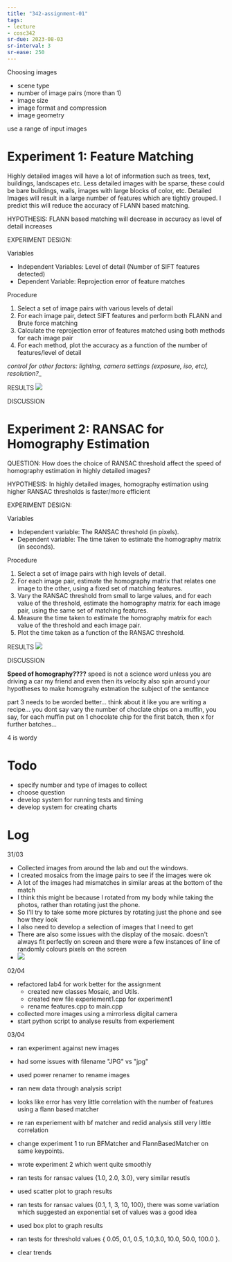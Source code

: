 ```yaml
---
title: "342-assignment-01"
tags: 
- lecture
- cosc342
sr-due: 2023-08-03
sr-interval: 3
sr-ease: 250
---
```


Choosing images
- scene type
- number of image pairs (more than 1)
- image size
- image format and compression
- image geometry

use a range of input images

# Experiment 1: Feature Matching
Highly detailed images will have a lot of information such as trees, text, buildings, landscapes etc. Less detailed images with be sparse, these could be bare buildings, walls, images with large blocks of color, etc. Detailed Images will result in a large number of features which are tightly grouped. I predict this will reduce the accuracy of FLANN based matching.

HYPOTHESIS: 
FLANN based matching will decrease in accuracy as level of detail increases

EXPERIMENT DESIGN:

Variables
- Independent Variables: Level of detail (Number of SIFT features detected)
- Dependent Variable: Reprojection error of feature matches

Procedure
1. Select a set of image pairs with various levels of detail
2. For each image pair, detect SIFT features and perform both FLANN and Brute force matching
3. Calculate the reprojection error of features matched using both methods for each image pair
4. For each method, plot the accuracy as a function of the number of features/level of detail

_control for other factors: lighting, camera settings (exposure, iso, etc), resolution?__

RESULTS
![](https://i.imgur.com/cxVO8up.png)

DISCUSSION


# Experiment 2: RANSAC for Homography Estimation
QUESTION: How does the choice of RANSAC threshold affect the speed of homography estimation in highly detailed images?

HYPOTHESIS: In highly detailed images, homography estimation using higher RANSAC thresholds is faster/more efficient

EXPERIMENT DESIGN:

Variables
- Independent variable: The RANSAC threshold (in pixels).
- Dependent variable: The time taken to estimate the homography matrix (in seconds).

Procedure
1.  Select a set of image pairs with high levels of detail.
2.  For each image pair, estimate the homography matrix that relates one image to the other, using a fixed set of matching features.
3.  Vary the RANSAC threshold from small to large values, and for each value of the threshold, estimate the homography matrix for each image pair, using the same set of matching features.
4.  Measure the time taken to estimate the homography matrix for each value of the threshold and each image pair.
5.  Plot the time taken as a function of the RANSAC threshold.

RESULTS
![](https://i.imgur.com/uAWQ2W3.png)

DISCUSSION
    
**Speed of homography????** speed is not a science word unless you are driving a car my friend
and even then its velocity
also spin around your hypotheses to make homograhy estmation the subject of the sentance

part 3 needs to be worded better... think about it like you are writing a recipe... you dont say vary the number of choclate chips on a muffin, you say, for each muffin put on 1 chocolate chip for the first batch, then x for further batches...

4 is wordy


# Todo
- specify number and type of images to collect
- choose question
- develop system for running tests and timing
- develop system for creating charts

# Log
31/03
- Collected images from around the lab and out the windows.
- I created mosaics from the image pairs to see if the images were ok
- A lot of the images had mismatches in similar areas at the bottom of the match
- I think this might be because I rotated from my body while taking the photos, rather than rotating just the phone.
- So I'll try to take some more pictures by rotating just the phone and see how they look
- I also need to develop a selection of images that I need to get
- There are also some issues with the display of the mosaic. doesn't always fit perfectly on screen and there were a few instances of line of randomly colours pixels on the screen
- ![](https://i.imgur.com/tAw2HJQ.png)

02/04
- refactored lab4 for work better for the assignment
	- created new classes Mosaic, and Utils.
	- created new file experiement1.cpp for experiment1
	- rename features.cpp to main.cpp
- collected more images using a mirrorless digital camera
- start python script to analyse results from experiement

03/04
- ran experiment against new images
- had some issues with filename "JPG" vs "jpg"
- used power renamer to rename images
- ran new data through analysis script
- looks like error has very little correlation with the number of features using a flann based matcher
- re ran experiement with bf matcher and redid analysis still very little correlation
- change experiment 1 to run BFMatcher and FlannBasedMatcher on same keypoints.


- wrote experiment 2 which went quite smoothly
- ran tests for ransac values {1.0, 2.0, 3.0}, very similar resutls
- used scatter plot to graph results
- ran tests for ransac values {0.1, 1, 3, 10, 100}, there was some variation which suggested an exponential set of values was a good idea
- used box plot to graph results
- ran tests for threshold values { 0.05, 0.1, 0.5, 1.0,3.0, 10.0, 50.0, 100.0 }. 
- clear trends

